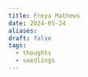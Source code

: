 ```yaml
---
title: Freya Mathews
date: 2024-05-24
aliases: 
draft: false
tags:
  - thoughts
  - seedlings
---
```

